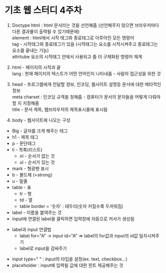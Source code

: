 # 기초 웹 스터디 4주차

1. Doctype html : html 문서라는 것을 선언해줌 (선언해주지 않으면 브라우저마다 다른 결과물이 출력될 수 있기때문에)   
element : html에서 시작 태그와 종료태그로 이루어진 모든 명령어   
tag - 시작태그와 종료태그가 있음 (시작태그는 요소를 시작시켜주고 종료태그는 요소를 끝내는 기능)   
attritube  요소의 시작태그 안에서 사용되고 좀 더 구체화된 명령어 체계   

2. html - 페이지의 시작과 끝   
lang : 현재 페이지의 텍스트가 어떤 언어인지 나타내줌 - 사람의 접근성을 위한 것

3. head - 프로그램에게 전달할 정보, 인코딩, 웹사이트 설명등 문서에 대한 메타적인 정보   
meta charset : 인코딩 규격을 정해줌 - 컴퓨터가 문서의 문자들을 어떻게 다뤄야 할 지 지정해줌   
title - 문서 제목, 웹브라우저의 제목표시줄에 표시됨   

4. body - 웹사이트에 나오는 구성   
* Big - 글자를 크게 해주는 태그   
* h1 - 제목 태그   
* p - 문단태그   
* li - 목록(리스트)
    * ol - 순서가 없는 것
    * ul - 순서가 있는 것
* mark - 형광펜 표시   
* b - 볼드체 (=strong)   
* u - 밑줄   
* table - 표
    * tr - 행
    * td - 열   
    * table border = '숫자' : 테두리(숫자 커질수록 두꺼워짐)
* label - 이름을 붙여주는 것
* input에 연결된 label을 클릭하면 입력창에 자동으로 커서가 생성됨
+ label과 input 연결법
    * label for="A" -> input id="A" => label의 for값과 input의 id값 일치시켜주기
    * label로 input을 감싸주기
* input type=" " : input의 타입을 설정(ex. text, checkbox...)   
* placeholder : input에 입력될 값에 대한 힌트 제공해주는 것


